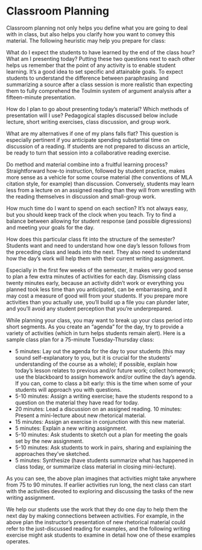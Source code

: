 # Classroom Planning

Classroom planning not only helps you define what you are going to deal with in class, but also helps you clarify how you want to convey this material.  The following heuristic may help you prepare for class:

What do I expect the students to have learned by the end of the class hour?  What am I presenting today?  Putting these two questions next to each other helps us remember that the point of any activity is to enable student learning.  It’s a good idea to set specific and attainable goals.  To expect students to understand the difference between paraphrasing and summarizing a source after a class session is more realistic than expecting them to fully comprehend the Toulmin system of argument analysis after a fifteen-minute presentation.

How do I plan to go about presenting today’s material?  Which methods of presentation will I use?  Pedagogical staples discussed below include lecture, short writing exercises, class discussion, and group work.

What are my alternatives if one of my plans falls flat? This question is especially pertinent if you anticipate spending substantial time on discussion of a reading. If students are not prepared to discuss an article, be ready to turn that session into a collaborative reading exercise.

Do method and material combine into a fruitful learning process?  Straightforward how-to instruction, followed by student practice, makes more sense as a vehicle for some course material (the conventions of MLA citation style, for example) than discussion.  Conversely, students may learn less from a lecture on an assigned reading than they will from wrestling with the reading themselves in discussion and small-group work.

How much time do I want to spend on each section?  It’s not always easy, but you should keep track of the clock when you teach.  Try to find a balance between allowing for student response (and possible digressions) and meeting your goals for the day.

How does this particular class fit into the structure of the semester?  Students want and need to understand how one day’s lesson follows from the preceding class and leads into the next.  They also need to understand how the day’s work will help them with their current writing assignment.

Especially in the first few weeks of the semester, it makes very good sense to plan a few extra minutes of activities for each day.  Dismissing class twenty minutes early, because an activity didn’t work or everything you planned took less time than you anticipated, can be embarrassing, and it may cost a measure of good will from your students.  If you prepare more activities than you actually use, you’ll build up a file you can plunder later, and you’ll avoid any student perception that you’re underprepared.

While planning your class, you may want to break up your class period into short segments.  As you create an “agenda” for the day, try to provide a variety of activities (which in turn helps students remain alert).  Here is a sample class plan for a 75-minute Tuesday-Thursday class:

- 5 minutes: Lay out the agenda for the day to your students (this may sound self-explanatory to you, but it is crucial for the students’ understanding of the course as a whole); if possible, explain how today’s lesson relates to previous and/or future work; collect homework; use the blackboard to assign homework and/or outline the day’s agenda.  If you can, come to class a bit early: this is the time when some of your students will approach you with questions.
- 5-10 minutes: Assign a writing exercise; have the students respond to a question on the material they have read for today.
- 20 minutes: Lead a discussion on an assigned reading.
10 minutes: Present a mini-lecture about new rhetorical material.
- 15 minutes: Assign an exercise in conjunction with this new material.
- 5 minutes: Explain a new writing assignment. 
- 5-10 minutes: Ask students to sketch out a plan for meeting the goals set by the new assignment.
- 5-10 minutes: Ask students to work in pairs, sharing and explaining the approaches they’ve sketched.
- 5 minutes: Synthesize (have students summarize what has happened in class today, or summarize class material in closing mini-lecture).

As you can see, the above plan imagines that activities might take anywhere from 75 to 90 minutes.  If earlier activities run long, the next class can start with the activities devoted to exploring and discussing the tasks of the new writing assignment.

We help our students use the work that they do one day to help them the next day by making connections between activities. For example, in the above plan the instructor’s presentation of new rhetorical material could refer to the just-discussed reading for examples, and the following writing exercise might ask students to examine in detail how one of these examples operates.

